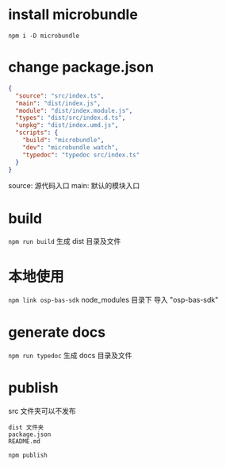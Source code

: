 # install microbundle

`npm i -D microbundle`

# change package.json

```json
{
  "source": "src/index.ts",
  "main": "dist/index.js",
  "module": "dist/index.module.js",
  "types": "dist/src/index.d.ts",
  "unpkg": "dist/index.umd.js",
  "scripts": {
    "build": "microbundle",
    "dev": "microbundle watch",
    "typedoc": "typedoc src/index.ts"
  }
}
```

source: 源代码入口
main: 默认的模块入口

# build

`npm run build`
生成 dist 目录及文件

# 本地使用

`npm link osp-bas-sdk`
node_modules 目录下 导入 "osp-bas-sdk"

# generate docs

`npm run typedoc`
生成 docs 目录及文件

# publish

src 文件夹可以不发布

```
dist 文件夹
package.json
README.md
```

`npm publish`
